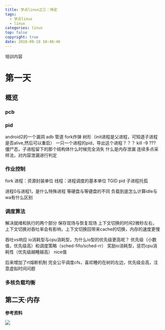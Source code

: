 ```yaml
---
title: 学点linux之三：待定
tags:
  - 学点linux
  - linux
categories: linux
top: false
copyright: true
date: 2018-09-18 10:48:46
---
```

培训内容
<!--more-->

# 第一天

## 概览
### pcb
### pid

android2的一个漏洞
adb
管道
fork炸弹
树形（init进程是父进程，可知道子进程是否alive,然后可以重启）
一只一个进程的pid，导出这个进程？？？
kill -9 ???
僵尸态，子进程留下的那个结构体什么时候完全消失
什么是内存泄漏
连续多点采样法，对内容泄漏进行判定


### 作业控制
fork
进程：资源封装单位
线程：进程调度的基本单位
TGID pid
子进程托孤

进程0与进程1，是什么特殊进程
等硬盘与等键盘的不同
负载到底怎么计算idle与wa有什么区别

### 调度算法
解决就绪和执行的两个部分
保存现场与恢复现场
上下文切换的时间2微秒左右，上下文切换对吞吐率会有影响，上下文切换回带来cache的切换，内存的速度更慢

吞吐vs响应
io消耗型与cpu消耗型，为什么io型的优先级更高呢？
优先级（小数值，优先级高）和调度策略（sched-fifo/sched-rr）
奖励io消耗型，惩罚cpu消耗性（优先级越睡越高）
nice值

后来增加了rt熔断机制
完全公平调度cfs，喜欢睡的在树的左边，优先级会高，注意虚拟时间问题

### 多核负载均衡


## 第二天·内存






**参考资料**
[]()

![](http://oankigr4l.bkt.clouddn.com/wexin.png)